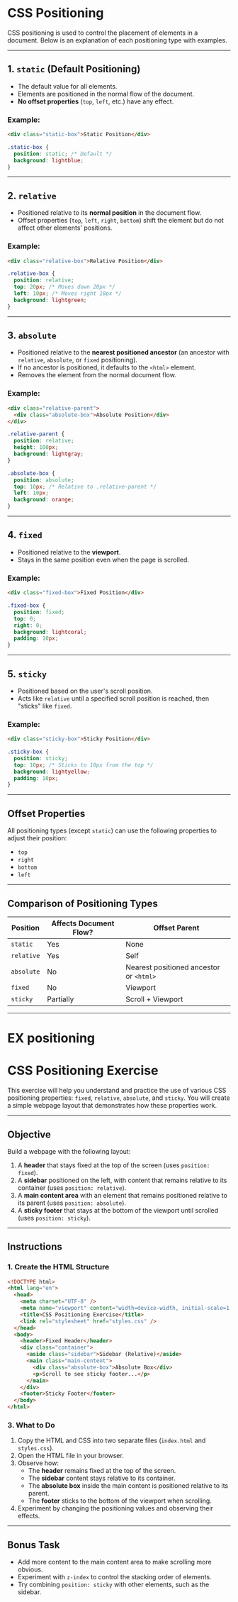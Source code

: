 # CSS Positioning

CSS positioning is used to control the placement of elements in a document. Below is an explanation of each positioning type with examples.

---

## **1. `static` (Default Positioning)**

- The default value for all elements.
- Elements are positioned in the normal flow of the document.
- **No offset properties** (`top`, `left`, etc.) have any effect.

### Example:

```html
<div class="static-box">Static Position</div>
```

```css
.static-box {
  position: static; /* Default */
  background: lightblue;
}
```

---

## **2. `relative`**

- Positioned relative to its **normal position** in the document flow.
- Offset properties (`top`, `left`, `right`, `bottom`) shift the element but do not affect other elements' positions.

### Example:

```html
<div class="relative-box">Relative Position</div>
```

```css
.relative-box {
  position: relative;
  top: 20px; /* Moves down 20px */
  left: 10px; /* Moves right 10px */
  background: lightgreen;
}
```

---

## **3. `absolute`**

- Positioned relative to the **nearest positioned ancestor** (an ancestor with `relative`, `absolute`, or `fixed` positioning).
- If no ancestor is positioned, it defaults to the `<html>` element.
- Removes the element from the normal document flow.

### Example:

```html
<div class="relative-parent">
  <div class="absolute-box">Absolute Position</div>
</div>
```

```css
.relative-parent {
  position: relative;
  height: 100px;
  background: lightgray;
}

.absolute-box {
  position: absolute;
  top: 10px; /* Relative to .relative-parent */
  left: 10px;
  background: orange;
}
```

---

## **4. `fixed`**

- Positioned relative to the **viewport**.
- Stays in the same position even when the page is scrolled.

### Example:

```html
<div class="fixed-box">Fixed Position</div>
```

```css
.fixed-box {
  position: fixed;
  top: 0;
  right: 0;
  background: lightcoral;
  padding: 10px;
}
```

---

## **5. `sticky`**

- Positioned based on the user's scroll position.
- Acts like `relative` until a specified scroll position is reached, then "sticks" like `fixed`.

### Example:

```html
<div class="sticky-box">Sticky Position</div>
```

```css
.sticky-box {
  position: sticky;
  top: 10px; /* Sticks to 10px from the top */
  background: lightyellow;
  padding: 10px;
}
```

---

## **Offset Properties**

All positioning types (except `static`) can use the following properties to adjust their position:

- `top`
- `right`
- `bottom`
- `left`

---

## **Comparison of Positioning Types**

| **Position** | **Affects Document Flow?** | **Offset Parent**                       |
| ------------ | -------------------------- | --------------------------------------- |
| `static`     | Yes                        | None                                    |
| `relative`   | Yes                        | Self                                    |
| `absolute`   | No                         | Nearest positioned ancestor or `<html>` |
| `fixed`      | No                         | Viewport                                |
| `sticky`     | Partially                  | Scroll + Viewport                       |

---

# EX positioning

# CSS Positioning Exercise

This exercise will help you understand and practice the use of various CSS positioning properties: `fixed`, `relative`, `absolute`, and `sticky`. You will create a simple webpage layout that demonstrates how these properties work.

---

## Objective

Build a webpage with the following layout:

1. A **header** that stays fixed at the top of the screen (uses `position: fixed`).
2. A **sidebar** positioned on the left, with content that remains relative to its container (uses `position: relative`).
3. A **main content area** with an element that remains positioned relative to its parent (uses `position: absolute`).
4. A **sticky footer** that stays at the bottom of the viewport until scrolled (uses `position: sticky`).

---

## Instructions

### 1. Create the HTML Structure

```html
<!DOCTYPE html>
<html lang="en">
  <head>
    <meta charset="UTF-8" />
    <meta name="viewport" content="width=device-width, initial-scale=1.0" />
    <title>CSS Positioning Exercise</title>
    <link rel="stylesheet" href="styles.css" />
  </head>
  <body>
    <header>Fixed Header</header>
    <div class="container">
      <aside class="sidebar">Sidebar (Relative)</aside>
      <main class="main-content">
        <div class="absolute-box">Absolute Box</div>
        <p>Scroll to see sticky footer...</p>
      </main>
    </div>
    <footer>Sticky Footer</footer>
  </body>
</html>
```

### 3. What to Do

1. Copy the HTML and CSS into two separate files (`index.html` and `styles.css`).
2. Open the HTML file in your browser.
3. Observe how:
   - The **header** remains fixed at the top of the screen.
   - The **sidebar** content stays relative to its container.
   - The **absolute box** inside the main content is positioned relative to its parent.
   - The **footer** sticks to the bottom of the viewport when scrolling.
4. Experiment by changing the positioning values and observing their effects.

---

## Bonus Task

- Add more content to the main content area to make scrolling more obvious.
- Experiment with `z-index` to control the stacking order of elements.
- Try combining `position: sticky` with other elements, such as the sidebar.
